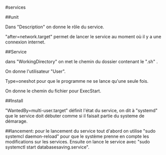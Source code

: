 #services

##unit

Dans "Description" on donne le rôle du service.

"after=network.target" permet de lancer le service au moment où il y a une connexion internet.

##Service

dans "WorkingDirectory" on met le chemin du dossier contenant le ".sh" .

On donne l'utilisateur "User".

Type=oneshot pour que le programme ne se lance qu'une seule fois.

On donne le chemin du fichier  pour ExecStart.

##Install

"WantedBy=multi-user.target" définit l'état du service, on dit à "systemd" que le service doit débuter comme si il faisait partie du systeme de démarage.

##lancement:
pour le lancement du service tout d'abord on utilise "sudo systemcl daemon-reload" pour que le système prenne en compte les modifications sur les services.
Ensuite on lance le service avec "sudo systemctl start databasesaving.service".
